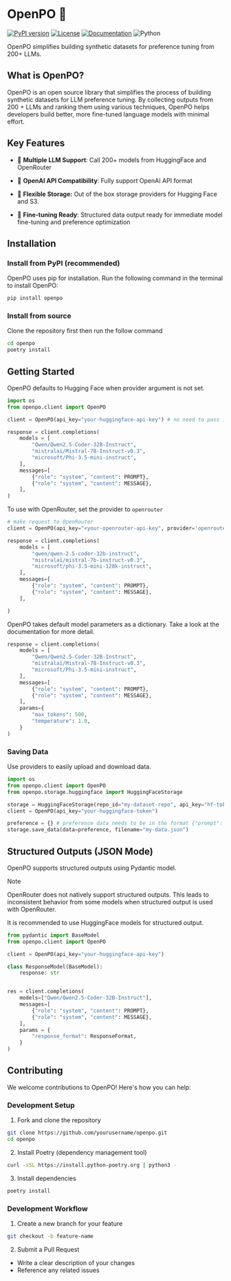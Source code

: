 # OpenPO 🐼
[![PyPI version](https://img.shields.io/pypi/v/openpo.svg)](https://pypi.org/project/openpo/)
[![License](https://img.shields.io/badge/License-Apache%202.0-blue.svg)](https://opensource.org/licenses/Apache-2.0)
[![Documentation](https://img.shields.io/badge/docs-docs.openpo.dev-blue)](https://docs.openpo.dev)
![Python](https://img.shields.io/badge/python->=3.10.1-blue.svg)


OpenPO simplifies building synthetic datasets for preference tuning from 200+ LLMs.

## What is OpenPO?
OpenPO is an open source library that simplifies the process of building synthetic datasets for LLM preference tuning. By collecting outputs from 200 + LLMs and ranking them using various techniques, OpenPO helps developers build better, more fine-tuned language models with minimal effort.

## Key Features

- 🔌 **Multiple LLM Support**: Call 200+ models from HuggingFace and OpenRouter

- 🤝 **OpenAI API Compatibility**: Fully support OpenAI API format

- 💾 **Flexible Storage:** Out of the box storage providers for Hugging Face and S3.

- 🎯 **Fine-tuning Ready**: Structured data output ready for immediate model fine-tuning and preference optimization

## Installation
### Install from PyPI (recommended)
OpenPO uses pip for installation. Run the following command in the terminal to install OpenPO:

```bash
pip install openpo
```

### Install from source
Clone the repository first then run the follow command
```bash
cd openpo
poetry install
```

## Getting Started
OpenPO defaults to Hugging Face when provider argument is not set.

```python
import os
from openpo.client import OpenPO

client = OpenPO(api_key="your-huggingface-api-key") # no need to pass in the key if environment variable is already set.

response = client.completions(
    models = [
        "Qwen/Qwen2.5-Coder-32B-Instruct",
        "mistralai/Mistral-7B-Instruct-v0.3",
        "microsoft/Phi-3.5-mini-instruct",
    ],
    messages=[
        {"role": "system", "content": PROMPT},
        {"role": "system", "content": MESSAGE},
    ],
)
```

To use with OpenRouter, set the provider to `openrouter`

```python
# make request to OpenRouter
client = OpenPO(api_key="<your-openrouter-api-key", provider='openrouter')

response = client.completions(
    models = [
        "qwen/qwen-2.5-coder-32b-instruct",
        "mistralai/mistral-7b-instruct-v0.3",
        "microsoft/phi-3.5-mini-128k-instruct",
    ],
    messages=[
        {"role": "system", "content": PROMPT},
        {"role": "system", "content": MESSAGE},
    ],

)
```

OpenPO takes default model parameters as a dictionary. Take a look at the documentation for more detail.

```python
response = client.completions(
    models = [
        "Qwen/Qwen2.5-Coder-32B-Instruct",
        "mistralai/Mistral-7B-Instruct-v0.3",
        "microsoft/Phi-3.5-mini-instruct",
    ],
    messages=[
        {"role": "system", "content": PROMPT},
        {"role": "system", "content": MESSAGE},
    ],
    params={
        "max_tokens": 500,
        "temperature": 1.0,
    }
)

```

### Saving Data
Use providers to easily upload and download data.

```python
import os
from openpo.client import OpenPO
from openpo.storage.huggingface import HuggingFaceStorage

storage = HuggingFaceStorage(repo_id="my-dataset-repo", api_key="hf-token")
client = OpenPO(api_key="your-huggingface-token")

preference = {} # preference data needs to be in the format {"prompt": ..., "preferred": ..., "rejected": ...} for finetuning
storage.save_data(data=preference, filename="my-data.json")
```

## Structured Outputs (JSON Mode)
OpenPO supports structured outputs using Pydantic model.

> [!NOTE]
> OpenRouter does not natively support structured outputs. This leads to inconsistent behavior from some models when structured output is used with OpenRouter.
>
> It is recommended to use HuggingFace models for structured output.


```python
from pydantic import BaseModel
from openpo.client import OpenPO

client = OpenPO(api_key="your-huggingface-api-key")

class ResponseModel(BaseModel):
    response: str


res = client.completions(
    models=["Qwen/Qwen2.5-Coder-32B-Instruct"],
    messages=[
        {"role": "system", "content": PROMPT},
        {"role": "system", "content": MESSAGE},
    ],
    params = {
        "response_format": ResponseFormat,
    }
)
```

## Contributing
We welcome contributions to OpenPO! Here's how you can help:

### Development Setup
1. Fork and clone the repository
```bash
git clone https://github.com/yourusername/openpo.git
cd openpo
```

2. Install Poetry (dependency management tool)
```bash
curl -sSL https://install.python-poetry.org | python3 -
```

3. Install dependencies
```bash
poetry install
```

### Development Workflow
1. Create a new branch for your feature
```bash
git checkout -b feature-name
```

2. Submit a Pull Request
- Write a clear description of your changes
- Reference any related issues

